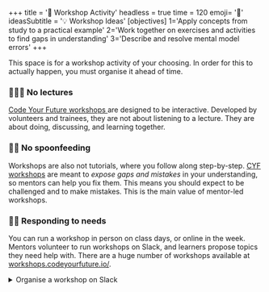 +++
title = '🧰 Workshop Activity'
headless = true
time = 120
emoji= '🧰'
ideasSubtitle = '💡 Workshop Ideas'
[objectives]
    1='Apply concepts from study to a practical example'
    2='Work together on exercises and activities to find gaps in understanding'
    3='Describe and resolve mental model errors'
+++

This space is for a workshop activity of your choosing. In order for this to actually happen, you must organise it ahead of time.

### 👷🏿‍♀️ No lectures

[Code Your Future workshops ](https://workshops.codeyourfuture.io/)are designed to be interactive. Developed by volunteers and trainees, they are not about listening to a lecture. They are about doing, discussing, and learning together.

### 💪🏾 No spoonfeeding

Workshops are also not tutorials, where you follow along step-by-step. [CYF workshops](https://workshops.codeyourfuture.io/) are meant to _expose gaps and mistakes_ in your understanding, so mentors can help you fix them. This means you should expect to be challenged and to make mistakes. This is the main value of mentor-led workshops.

### 👂🏿 Responding to needs

You can run a workshop in person on class days, or online in the week. Mentors volunteer to run workshops on Slack, and learners propose topics they need help with. There are a huge number of workshops available at [workshops.codeyourfuture.io/](https://workshops.codeyourfuture.io/).

<details>
<summary>Organise a workshop on Slack</summary>

![./organise-workshops.png](organise-workshops.png)

</details>
